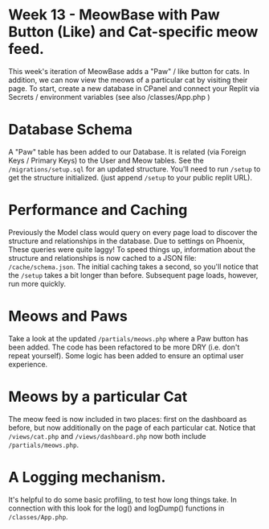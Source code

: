 # Week 13 - MeowBase with Paw Button (Like) and Cat-specific meow feed.
This week's iteration of MeowBase adds a "Paw" / like button for cats. In addition, we can now view the meows of a particular cat by visiting their page. To start, create a new database in CPanel and connect your Replit via Secrets / environment variables (see also /classes/App.php )

# Database Schema
A "Paw" table has been added to our Database. It is related (via Foreign Keys / Primary Keys) to the User and Meow tables. See the `/migrations/setup.sql` for an updated structure. You'll need to run `/setup` to get the structure initialized. (just append `/setup` to your public replit URL).

# Performance and Caching
Previously the Model class would query on every page load to discover the structure and relationships in the database. Due to settings on Phoenix, These queries were quite laggy! To speed things up, information about the structure and relationships is now cached to a JSON file: `/cache/schema.json`. The initial caching takes a second, so you'll notice that the `/setup` takes a bit longer than before. Subsequent page loads, however, run more quickly. 

# Meows and Paws
Take a look at the updated `/partials/meows.php` where a Paw button has been added. The code has been refactored to be more DRY (i.e. don't repeat yourself). Some logic has been added to ensure an optimal user experience.

# Meows by a particular Cat
The meow feed is now included in two places: first on the dashboard as before, but now additionally on the page of each particular cat. Notice that `/views/cat.php` and `/views/dashboard.php` now both include `/partials/meows.php`.

# A Logging mechanism. 
It's helpful to do some basic profiling, to test how long things take. In connection with this look for the log() and logDump() functions in `/classes/App.php`. 